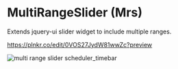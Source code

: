 MultiRangeSlider (Mrs)
===================

Extends jquery-ui slider widget to include multiple ranges.

https://plnkr.co/edit/0VOS27JydW81wwZc?preview


![multi range slider scheduler_timebar](https://github.com/ldijkman/MultiRangeSlider/assets/45427770/66139377-f73b-4921-8a82-23cb9470c5a6)
